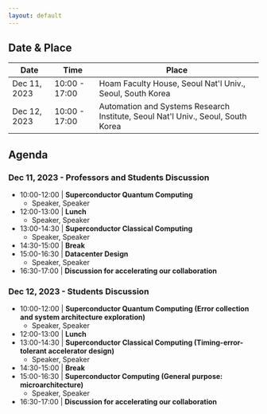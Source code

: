 ```yaml
---
layout: default
---
```


## Date & Place
| Date | Time | Place |
| --- | --- | --- |
| Dec 11, 2023 | 10:00 - 17:00 | Hoam Faculty House, Seoul Nat'l Univ., Seoul, South Korea |
| Dec 12, 2023 | 10:00 - 17:00 | Automation and Systems Research Institute, Seoul Nat'l Univ., Seoul, South Korea |
## Agenda
### Dec 11, 2023 - Professors and Students Discussion
- 10:00-12:00 | __Superconductor Quantum Computing__
  - Speaker, Speaker
- 12:00-13:00 | __Lunch__
  - Speaker, Speaker
- 13:00-14:30 | __Superconductor Classical Computing__
  - Speaker, Speaker
- 14:30-15:00 | __Break__
- 15:00-16:30 | __Datacenter Design__
  - Speaker, Speaker
- 16:30-17:00 | __Discussion for accelerating our collaboration__

### Dec 12, 2023 - Students Discussion
- 10:00-12:00 | __Superconductor Quantum Computing (Error collection and system architecture exploration)__
  - Speaker, Speaker
- 12:00-13:00 | __Lunch__
- 13:00-14:30 | __Superconductor Classical Computing (Timing-error-tolerant accelerator design)__
  - Speaker, Speaker
- 14:30-15:00 | __Break__
- 15:00-16:30 | __Superconductor Computing (General purpose: microarchitecture)__
  - Speaker, Speaker
- 16:30-17:00 | __Discussion for accelerating our collaboration__

